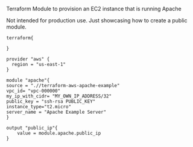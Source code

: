 Terraform Module to provision an EC2 instance that is running Apache

Not intended for production use. Just showcasing how to create a public module.

```hcl
terraform{

}

provider "aws" {
  region = "us-east-1"
}

module "apache"{
source = ".//terraform-aws-apache-example"
vpc_id= "vpc-000000"
my_ip_with_cidr= "MY_OWN_IP_ADDRESS/32"
public_key = "ssh-rsa PUBLIC_KEY"
instance_type="t2.micro"
server_name = "Apache Example Server"
}

output "public_ip"{
    value = module.apache.public_ip
}

```